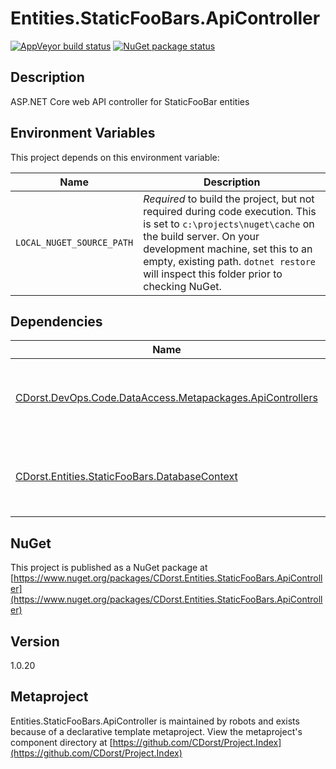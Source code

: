 # Entities.StaticFooBars.ApiController

[![AppVeyor build status](https://img.shields.io/appveyor/ci/cdorst/entities-staticfoobars-apicontroller.svg?label=AppVeyor&style=for-the-badge)](https://ci.appveyor.com/project/cdorst/entities-staticfoobars-apicontroller)
[![NuGet package status](https://img.shields.io/nuget/v/CDorst.Entities.StaticFooBars.ApiController.svg?label=NuGet&style=for-the-badge)](https://www.nuget.org/packages/CDorst.Entities.StaticFooBars.ApiController)

## Description

ASP.NET Core web API controller for StaticFooBar entities

## Environment Variables

This project depends on this environment variable:

Name | Description
---- | -----------
`LOCAL_NUGET_SOURCE_PATH` | *Required* to build the project, but not required during code execution. This is set to `c:\projects\nuget\cache` on the build server. On your development machine, set this to an empty, existing path. `dotnet restore` will inspect this folder prior to checking NuGet.

## Dependencies

Name | Status
---- | ------
[CDorst.DevOps.Code.DataAccess.Metapackages.ApiControllers](https://github.com/CDorst/DevOps.Code.DataAccess.Metapackages.ApiControllers) | [![AppVeyor build status](https://img.shields.io/appveyor/ci/cdorst/devops-code-dataaccess-metapackages-apicontrollers.svg?label=AppVeyor&style=flat-square)](https://ci.appveyor.com/project/cdorst/devops-code-dataaccess-metapackages-apicontrollers) [![NuGet package status](https://img.shields.io/nuget/v/CDorst.DevOps.Code.DataAccess.Metapackages.ApiControllers.svg?label=NuGet&style=flat-square)](https://www.nuget.org/packages/CDorst.DevOps.Code.DataAccess.Metapackages.ApiControllers)
[CDorst.Entities.StaticFooBars.DatabaseContext](https://github.com/CDorst/Entities.StaticFooBars.DatabaseContext) | [![AppVeyor build status](https://img.shields.io/appveyor/ci/cdorst/entities-staticfoobars-databasecontext.svg?label=AppVeyor&style=flat-square)](https://ci.appveyor.com/project/cdorst/entities-staticfoobars-databasecontext) [![NuGet package status](https://img.shields.io/nuget/v/CDorst.Entities.StaticFooBars.DatabaseContext.svg?label=NuGet&style=flat-square)](https://www.nuget.org/packages/CDorst.Entities.StaticFooBars.DatabaseContext)

## NuGet

This project is published as a NuGet package at [https://www.nuget.org/packages/CDorst.Entities.StaticFooBars.ApiController](https://www.nuget.org/packages/CDorst.Entities.StaticFooBars.ApiController)

## Version

1.0.20

## Metaproject

Entities.StaticFooBars.ApiController is maintained by robots and exists because of a declarative template metaproject. View the metaproject's component directory at [https://github.com/CDorst/Project.Index](https://github.com/CDorst/Project.Index)

